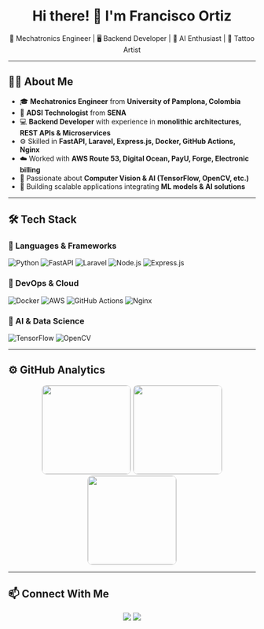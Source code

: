 <h1 align="center">Hi there! 👋 I'm Francisco Ortiz</h1>

<p align="center">
  🚀 Mechatronics Engineer | 🖥️ Backend Developer | 🤖 AI Enthusiast | 🎨 Tattoo Artist
</p>

---

## 👨‍💻 About Me

- 🎓 **Mechatronics Engineer** from **University of Pamplona, Colombia**  
- 🏅 **ADSI Technologist** from **SENA**  
- 💻 **Backend Developer** with experience in **monolithic architectures, REST APIs & Microservices**  
- ⚙️ Skilled in **FastAPI, Laravel, Express.js, Docker, GitHub Actions, Nginx**  
- ☁️ Worked with **AWS Route 53, Digital Ocean, PayU, Forge, Electronic billing**  
- 🔬 Passionate about **Computer Vision & AI (TensorFlow, OpenCV, etc.)**  
- 🚀 Building scalable applications integrating **ML models & AI solutions**  

---

## 🛠️ Tech Stack

### 🔹 Languages & Frameworks
![Python](https://img.shields.io/badge/Python-3776AB?style=for-the-badge&logo=python&logoColor=white)
![FastAPI](https://img.shields.io/badge/FastAPI-009688?style=for-the-badge&logo=fastapi&logoColor=white)
![Laravel](https://img.shields.io/badge/Laravel-FF2D20?style=for-the-badge&logo=laravel&logoColor=white)
![Node.js](https://img.shields.io/badge/Node.js-43853D?style=for-the-badge&logo=node.js&logoColor=white)
![Express.js](https://img.shields.io/badge/Express.js-000000?style=for-the-badge&logo=express&logoColor=white)

### 🔹 DevOps & Cloud
![Docker](https://img.shields.io/badge/Docker-2496ED?style=for-the-badge&logo=docker&logoColor=white)
![AWS](https://img.shields.io/badge/AWS-232F3E?style=for-the-badge&logo=amazonaws&logoColor=white)
![GitHub Actions](https://img.shields.io/badge/GitHub_Actions-2088FF?style=for-the-badge&logo=github-actions&logoColor=white)
![Nginx](https://img.shields.io/badge/Nginx-009639?style=for-the-badge&logo=nginx&logoColor=white)

### 🔹 AI & Data Science
![TensorFlow](https://img.shields.io/badge/TensorFlow-FF6F00?style=for-the-badge&logo=tensorflow&logoColor=white)
![OpenCV](https://img.shields.io/badge/OpenCV-5C3EE8?style=for-the-badge&logo=opencv&logoColor=white)

---

## ⚙️ GitHub Analytics

<p align="center">
  <img height="180em" src="https://github-readme-stats.vercel.app/api?username=knarfortiz&show_icons=true&theme=buefy&include_all_commits=true&count_private=true\&rank_icon=github&hide_border=true" style="border: 1px solid #dbdbdb; border-radius: 10px;" />
  <img height="180em" src="https://github-readme-streak-stats.herokuapp.com/?user=knarfortiz&theme=buefy&hide_border=true" style="border: 1px solid #dbdbdb; border-radius: 10px;" />
  <img height="180em" src="https://github-readme-stats.vercel.app/api/top-langs/?username=knarfortiz&layout=compact&langs_count=6&theme=buefy&hide_border=true" style="border: 1px solid #dbdbdb; border-radius: 10px;" />
</p>

---

## 📫 Connect With Me
<p align="center">
  <a href="https://linkedin.com/in/francisco-gonzalez-ortiz"><img src="https://img.shields.io/badge/LinkedIn-0077B5?style=for-the-badge&logo=linkedin&logoColor=white"></a>
  <a href="mailto:o.g.knarf@hotmail.com"><img src="https://img.shields.io/badge/Email-D14836?style=for-the-badge&logo=gmail&logoColor=white"></a>
</p>
